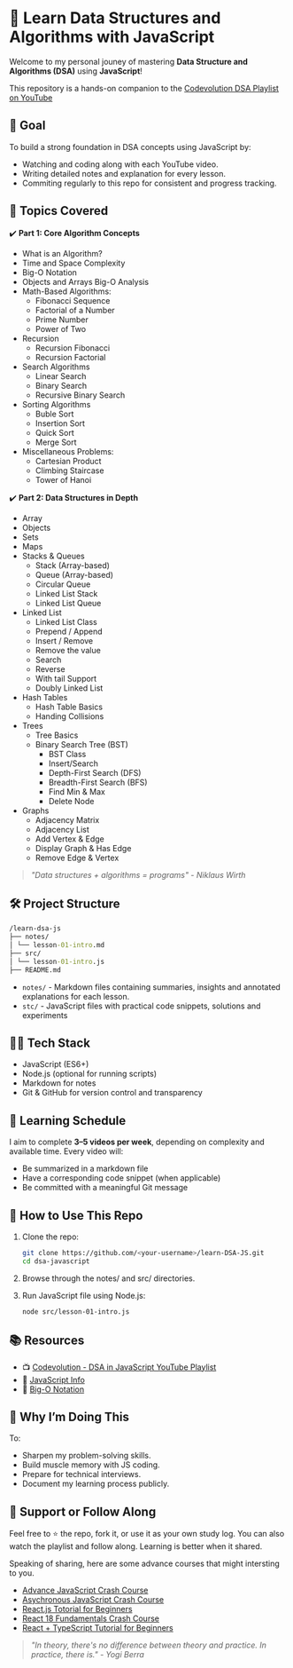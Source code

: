 # 📘 Learn Data Structures and Algorithms with JavaScript

Welcome to my personal jouney of mastering **Data Structure and Algorithms (DSA)** using **JavaScript**!

This repository is a hands-on companion to the [Codevolution DSA Playlist on YouTube](https://www.youtube.com/playlist?list=PLC3y8-rFHvwjPxNAKvZpdnsr41E0fCMMP)

## 🚀 Goal

To build a strong foundation in DSA concepts using JavaScript by:

- Watching and coding along with each YouTube video.
- Writing detailed notes and explanation for every lesson.
- Commiting regularly to this repo for consistent and progress tracking.

## 🧠 Topics Covered

✔️ **Part 1: Core Algorithm Concepts**

- What is an Algorithm?
- Time and Space Complexity
- Big-O Notation
- Objects and Arrays Big-O Analysis
- Math-Based Algorithms:
  - Fibonacci Sequence
  - Factorial of a Number
  - Prime Number
  - Power of Two
- Recursion
  - Recursion Fibonacci
  - Recursion Factorial
- Search Algorithms
  - Linear Search
  - Binary Search
  - Recursive Binary Search
- Sorting Algorithms
  - Buble Sort
  - Insertion Sort
  - Quick Sort
  - Merge Sort
- Miscellaneous Problems:
  - Cartesian Product
  - Climbing Staircase
  - Tower of Hanoi

✔️ **Part 2: Data Structures in Depth**

- Array
- Objects
- Sets
- Maps
- Stacks & Queues
  - Stack (Array-based)
  - Queue (Array-based)
  - Circular Queue
  - Linked List Stack
  - Linked List Queue
- Linked List
  - Linked List Class
  - Prepend / Append
  - Insert / Remove
  - Remove the value
  - Search
  - Reverse
  - With tail Support
  - Doubly Linked List
- Hash Tables
  - Hash Table Basics
  - Handing Collisions
- Trees
  - Tree Basics
  - Binary Search Tree (BST)
    - BST Class
    - Insert/Search
    - Depth-First Search (DFS)
    - Breadth-First Search (BFS)
    - Find Min & Max
    - Delete Node
- Graphs
  - Adjacency Matrix
  - Adjacency List
  - Add Vertex & Edge
  - Display Graph & Has Edge
  - Remove Edge & Vertex

> _"Data structures + algorithms = programs" - Niklaus Wirth_

## 🛠️ Project Structure

```cmd
/learn-dsa-js
├── notes/
│ └── lesson-01-intro.md
├── src/
│ └── lesson-01-intro.js
├── README.md
```

- `notes/` - Markdown files containing summaries, insights and annotated explanations for each lesson.
- `stc/` - JavaScript files with practical code snippets, solutions and experiments

## 🧑‍💻 Tech Stack

- JavaScript (ES6+)
- Node.js (optional for running scripts)
- Markdown for notes
- Git & GitHub for version control and transparency

## 📅 Learning Schedule

I aim to complete **3–5 videos per week**, depending on complexity and available time. Every video will:

- Be summarized in a markdown file
- Have a corresponding code snippet (when applicable)
- Be committed with a meaningful Git message

## 📌 How to Use This Repo

1. Clone the repo:

   ```bash
   git clone https://github.com/<your-username>/learn-DSA-JS.git
   cd dsa-javascript
   ```

1. Browse through the notes/ and src/ directories.
1. Run JavaScript file using Node.js:

   ```bash
   node src/lesson-01-intro.js
   ```

## 📚 Resources

- 📺 [Codevolution - DSA in JavaScript YouTube Playlist](https://www.youtube.com/playlist?list=PLC3y8-rFHvwjPxNAKvZpdnsr41E0fCMMP)
- 📘 [JavaScript Info](https://javascript.info/)
- 🧠 [Big-O Notation](https://www.bigocheatsheet.com/)

## 🧭 Why I’m Doing This

To:

- Sharpen my problem-solving skills.
- Build muscle memory with JS coding.
- Prepare for technical interviews.
- Document my learning process publicly.

## 🙌 Support or Follow Along

Feel free to ⭐️ the repo, fork it, or use it as your own study log.
You can also watch the playlist and follow along. Learning is better when it shared.

Speaking of sharing, here are some advance courses that might intersting to you.

- [Advance JavaScript Crash Course](https://www.youtube.com/watch?v=R9I85RhI7Cg)
- [Asychronous JavaScript Crash Course](https://www.youtube.com/watch?v=exBgWAIeIeg)
- [React.js Totorial for Beginners](https://www.youtube.com/playlist?list=PLC3y8-rFHvwgg3vaYJgHGnModB54rxOk3)
- [React 18 Fundamentals Crash Course](https://www.youtube.com/watch?v=jLS0TkAHvRg)
- [React + TypeScript Tutorial for Beginners](https://www.youtube.com/playlist?list=PLC3y8-rFHvwi1AXijGTKM0BKtHzVC-LSK)

> _"In theory, there's no difference between theory and practice. In practice, there is." - Yogi Berra_
